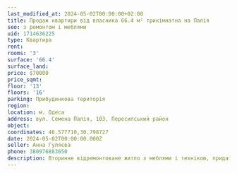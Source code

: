 ```yaml
---
last_modified_at: 2024-05-02T00:00:00+02:00
title: Продаж квартири від власника 66.4 м² трикімнатна на Палія
seo: з ремонтом і меблями
uid: 1714636225
type: Квартира
rent:
rooms: '3'
surface: '66.4'
surface_land:
price: $70000
price_sqmt:
floor: '13'
floors: '16'
parking: Прибудинкова територія
region:
location: м. Одеса
address: вул. Семена Палія, 103, Пересипський район
object:
coordinates: 46.577710,30.798727
date: 2024-05-02T00:00:00.000Z
seller: Анна Гуляєва
phone: 380976883650
description: Вторинне відремонтоване житло з меблями і технікою, придатне і готове для проживання
---
```

